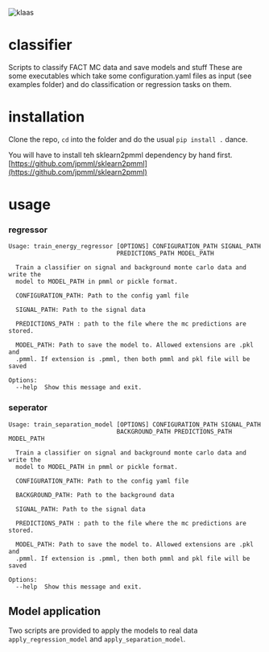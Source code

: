 ![klaas](https://github.com/fact-project/classifier-tools/raw/master/Klaas.png)

# classifier
Scripts to classify FACT MC data and save models and stuff 
These are some executables which take some configuration.yaml files as input (see examples folder) and do classification or regression tasks on them.

# installation

Clone the repo, `cd` into the folder and do the usual `pip install .` dance.

You will have to install teh sklearn2pmml dependency by hand first.
[https://github.com/jpmml/sklearn2pmml](https://github.com/jpmml/sklearn2pmml)

# usage 

### regressor

    Usage: train_energy_regressor [OPTIONS] CONFIGURATION_PATH SIGNAL_PATH
                                  PREDICTIONS_PATH MODEL_PATH
    
      Train a classifier on signal and background monte carlo data and write the
      model to MODEL_PATH in pmml or pickle format.
    
      CONFIGURATION_PATH: Path to the config yaml file
    
      SIGNAL_PATH: Path to the signal data
    
      PREDICTIONS_PATH : path to the file where the mc predictions are stored.
    
      MODEL_PATH: Path to save the model to. Allowed extensions are .pkl and
      .pmml. If extension is .pmml, then both pmml and pkl file will be saved
    
    Options:
      --help  Show this message and exit.


### seperator

    Usage: train_separation_model [OPTIONS] CONFIGURATION_PATH SIGNAL_PATH
                                  BACKGROUND_PATH PREDICTIONS_PATH MODEL_PATH
    
      Train a classifier on signal and background monte carlo data and write the
      model to MODEL_PATH in pmml or pickle format.
    
      CONFIGURATION_PATH: Path to the config yaml file
    
      BACKGROUND_PATH: Path to the background data
    
      SIGNAL_PATH: Path to the signal data
    
      PREDICTIONS_PATH : path to the file where the mc predictions are stored.
    
      MODEL_PATH: Path to save the model to. Allowed extensions are .pkl and
      .pmml. If extension is .pmml, then both pmml and pkl file will be saved
    
    Options:
      --help  Show this message and exit.


## Model application

Two scripts are provided to apply the models to real data `apply_regression_model` and `apply_separation_model`.





